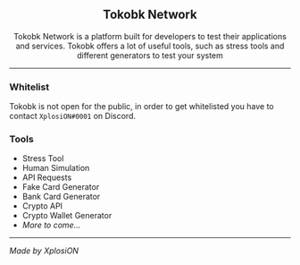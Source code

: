 <div align="center">
  
  <h2>Tokobk Network</h2>
  
  <p>Tokobk Network is a platform built for developers to test their applications and services. Tokobk offers a lot of useful tools, such as stress tools and different generators to test your system</p>
  
</div>

<hr>

### Whitelist
Tokobk is not open for the public, in order to get whitelisted you have to contact `XplosiON#0001` on Discord.

### Tools
- Stress Tool
- Human Simulation
- API Requests
- Fake Card Generator
- Bank Card Generator
- Crypto API
- Crypto Wallet Generator
- *More to come...*

<hr>

*Made by XplosiON*
